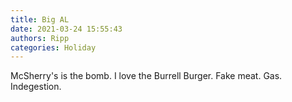 ```yaml
---
title: Big AL
date: 2021-03-24 15:55:43
authors: Ripp
categories: Holiday
---
```


 McSherry's is the bomb. I love the Burrell Burger.
Fake meat. Gas. Indegestion.